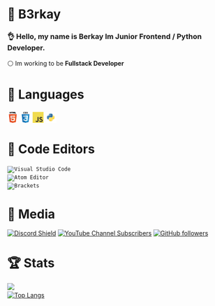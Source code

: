 # 🔰 B3rkay
### 👌 Hello, my name is **Berkay** **Im Junior Frontend / Python Developer.**
⚪ Im working to be **Fullstack Developer**
# 🔧 Languages
###  <code><img  alt="HTML" width= 25 height= 25 src="https://raw.githubusercontent.com/github/explore/80688e429a7d4ef2fca1e82350fe8e3517d3494d/topics/html/html.png"></code> <code><img  alt="CSS" width= 25 height= 25 src="https://raw.githubusercontent.com/github/explore/80688e429a7d4ef2fca1e82350fe8e3517d3494d/topics/css/css.png"></code> <code><img  alt="Javascript" width= 25 height= 25 src="https://raw.githubusercontent.com/github/explore/80688e429a7d4ef2fca1e82350fe8e3517d3494d/topics/javascript/javascript.png"></code>  <code><img alt="Python" width= 25 height= 25 src="https://raw.githubusercontent.com/github/explore/80688e429a7d4ef2fca1e82350fe8e3517d3494d/topics/python/python.png"></code>
# 🧰 Code Editors
 <code><img  alt="Visual Studio Code" width= 25 height= 25 src="https://cdn.icon-icons.com/icons2/2107/PNG/512/file_type_vscode_icon_130084.png"></code> <code> <img alt="Atom Editor"  width= 25 height= 25 src="https://cdn.discordapp.com/attachments/781399912751038464/911342236027985920/kisspng-atom-source-code-editor-text-editor-sublime-text-e-5b136f3de9bfc0.0257497515280003179574.png"></code> <code> <img alt="Brackets"  width= 25 height= 25 src="https://seeklogo.com/images/B/brackets-logo-56F0E499BE-seeklogo.com.png"></code>
# 🍟 Media
 [![Discord Shield](https://discordapp.com/api/guilds/788972735103369327/widget.png?style=shield)](https://discord.gg/dvFbf9y969) [![YouTube Channel Subscribers](https://img.shields.io/youtube/channel/subscribers/UCWSKOL03bopsyfS1fH99gcA?style=social)](https://www.youtube.com/channel/UCWSKOL03bopsyfS1fH99gcA) [![GitHub followers](https://img.shields.io/github/followers/realberkay?style=social)](https://github.com/realberkay/)
 # 🏆 Stats
![](https://komarev.com/ghpvc/?username=realberkay&style=flat-square)<br>
 [![Top Langs](https://github-readme-stats.vercel.app/api/top-langs/?username=realb3rkay&layout=compact&theme=dark)](https://github.com/anuraghazra/github-readme-stats)
